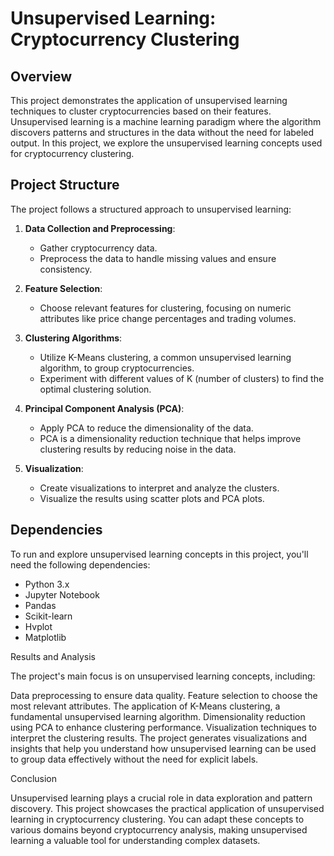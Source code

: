 # Unsupervised Learning: Cryptocurrency Clustering

## Overview

This project demonstrates the application of unsupervised learning techniques to cluster cryptocurrencies based on their features. Unsupervised learning is a machine learning paradigm where the algorithm discovers patterns and structures in the data without the need for labeled output. In this project, we explore the unsupervised learning concepts used for cryptocurrency clustering.

## Project Structure

The project follows a structured approach to unsupervised learning:

1. **Data Collection and Preprocessing**:
   - Gather cryptocurrency data.
   - Preprocess the data to handle missing values and ensure consistency.

2. **Feature Selection**:
   - Choose relevant features for clustering, focusing on numeric attributes like price change percentages and trading volumes.

3. **Clustering Algorithms**:
   - Utilize K-Means clustering, a common unsupervised learning algorithm, to group cryptocurrencies.
   - Experiment with different values of K (number of clusters) to find the optimal clustering solution.

4. **Principal Component Analysis (PCA)**:
   - Apply PCA to reduce the dimensionality of the data.
   - PCA is a dimensionality reduction technique that helps improve clustering results by reducing noise in the data.

5. **Visualization**:
   - Create visualizations to interpret and analyze the clusters.
   - Visualize the results using scatter plots and PCA plots.

## Dependencies

To run and explore unsupervised learning concepts in this project, you'll need the following dependencies:

- Python 3.x
- Jupyter Notebook
- Pandas
- Scikit-learn
- Hvplot
- Matplotlib

Results and Analysis

The project's main focus is on unsupervised learning concepts, including:

Data preprocessing to ensure data quality.
Feature selection to choose the most relevant attributes.
The application of K-Means clustering, a fundamental unsupervised learning algorithm.
Dimensionality reduction using PCA to enhance clustering performance.
Visualization techniques to interpret the clustering results.
The project generates visualizations and insights that help you understand how unsupervised learning can be used to group data effectively without the need for explicit labels.

Conclusion

Unsupervised learning plays a crucial role in data exploration and pattern discovery. This project showcases the practical application of unsupervised learning in cryptocurrency clustering. You can adapt these concepts to various domains beyond cryptocurrency analysis, making unsupervised learning a valuable tool for understanding complex datasets.
